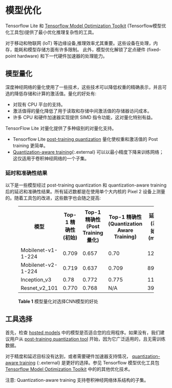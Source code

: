 # 模型优化

Tensorflow Lite 和 [Tensorflow Model Optimization Toolkit](https://tensorflow.google.cn/model_optimization) (Tensorflow模型优化工具包)提供了最小优化推理复杂性的工具。

对于移动和物联网 (IoT) 等边缘设备,推理效率尤其重要。这些设备在处理，内存，能耗和模型存储方面有许多限制。
此外，模型优化解锁了定点硬件 (fixed-point hardware) 和下一代硬件加速器的处理能力。

## 模型量化

深度神经网络的量化使用了一些技术，这些技术可以降低权重的精确表示，并且可选的降低存储和计算的激活值。量化的好处有:

* 对现有 CPU 平台的支持。
* 激活值得的量化降低了用于读取和存储中间激活值的存储器访问成本。
* 许多 CPU 和硬件加速器实现提供 SIMD 指令功能，这对量化特别有益。

TensorFlow Lite 对量化提供了多种级别的对量化支持。

* Tensorflow Lite [post-training quantization](post_training_quantization.md) 量化使权重和激活值的 Post training 更简单。
* [Quantization-aware training](https://github.com/tensorflow/tensorflow/tree/r1.13/tensorflow/contrib/quantize){:.external} 可以以最小精度下降来训练网络；这仅适用于卷积神经网络的一个子集。

### 延时和准确性结果

以下是一些模型经过 post-training quantization 和 quantization-aware training 后的延迟和准确性结果。所有延迟数都是在使用单个大内核的 Pixel 2 设备上测量的。随着工具包的改进，这些数字也会随之提高:

<figure>
  <table>
    <tr>
      <th>模型</th>
      <th>Top-1 精确性(初始) </th> 
      <th>Top-1 精确性(Post Training量化) </th>
      <th>Top-1 精确性 (Quantization Aware Training) </th>
      <th>延迟 (初始) (ms) </th> 
      <th>延迟 (Post Training量化) (ms) </th>
      <th>延迟 (Quantization Aware) (ms) </th>
      <th> 大小 (初始) (MB)</th>
      <th> 大小 (优化后) (MB)</th>
    </tr> <tr><td>Mobilenet-v1-1-224</td><td>0.709</td><td>0.657</td><td>0.70</td>
      <td>124</td><td>112</td><td>64</td><td>16.9</td><td>4.3</td></tr>
    <tr><td>Mobilenet-v2-1-224</td><td>0.719</td><td>0.637</td><td>0.709</td>
      <td>89</td><td>98</td><td>54</td><td>14</td><td>3.6</td></tr>
   <tr><td>Inception_v3</td><td>0.78</td><td>0.772</td><td>0.775</td>
      <td>1130</td><td>845</td><td>543</td><td>95.7</td><td>23.9</td></tr>
   <tr><td>Resnet_v2_101</td><td>0.770</td><td>0.768</td><td>N/A</td>
      <td>3973</td><td>2868</td><td>N/A</td><td>178.3</td><td>44.9</td></tr>
 </table>
  <figcaption>
    <b>Table 1</b> 模型量化对选择CNN模型的好处
  </figcaption>
</figure>

## 工具选择

首先，检查 [hosted models](../guide/hosted_models.md) 中的模型是否适合您的应用程序。如果没有，我们建议用户从 [post-training quantization tool](post_training_quantization.md) 开始，因为它广泛适用的，且无需训练数据。

对于精度和延迟目标没有达到，或者需要硬件加速器支持情况， [quantization-aware training](https://github.com/tensorflow/tensorflow/tree/r1.13/tensorflow/contrib/quantize) {:.external} 是更好的选择。参见 Tensorflow 模型优化工具包[Tensorflow Model Optimization Toolkit](https://tensorflow.google.cn/model_optimization) 中的的其他优化技术。

注意: Quantization-aware training 支持卷积神经网络体系结构的子集。
